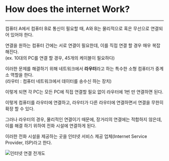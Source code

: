 How does the internet Work?
==

---

컴퓨터 A에서 컴퓨터 B로 통신이 필요할 때, A와 B는 물리적으로 혹은 무선으로 연결되어 있어야 한다.

연결을 원하는 컴퓨터 간에는 서로 연결이 필요한데, 이를 직접 연결 할 경우 매우 복잡해진다.
<br>(ex. 10대의 PC를 연결 할 경우, 45개의 케이블이 필요하다)

이러한 문제를 해결하기 위해 네트워크에서 **라우터**라고 하는 특수한 소형 컴퓨터가 중계소 역할을 한다.
<br>(라우터 : 컴퓨터 네트워크에서 데이터를 송수신 하는 장치)

이렇게 되면 각 PC는 모든 PC에 직접 연결할 필요 없이 라우터에 1번 만 연결하면 된다.

이렇게 컴퓨터를 라우터에 연결하고, 라우터가 다른 라우터에 연결하면서 연결을 무한히 확장 할 수 있다.

그러나 라우터의 경우, 물리적인 연결이기 때문에, 장거리의 연결에는 적합하지 않은데, 이를 해결 하기 위하여 전화 시설에 연결하게 된다.

이러한 전화 시설을 제공하는 곳을 인터넷 서비스 제공 업체(Internet Service Provider, ISP)라고 한다. 

![인터넷 연결 전개도](https://mdn.mozillademos.org/files/8453/internet-schema-7.png)
